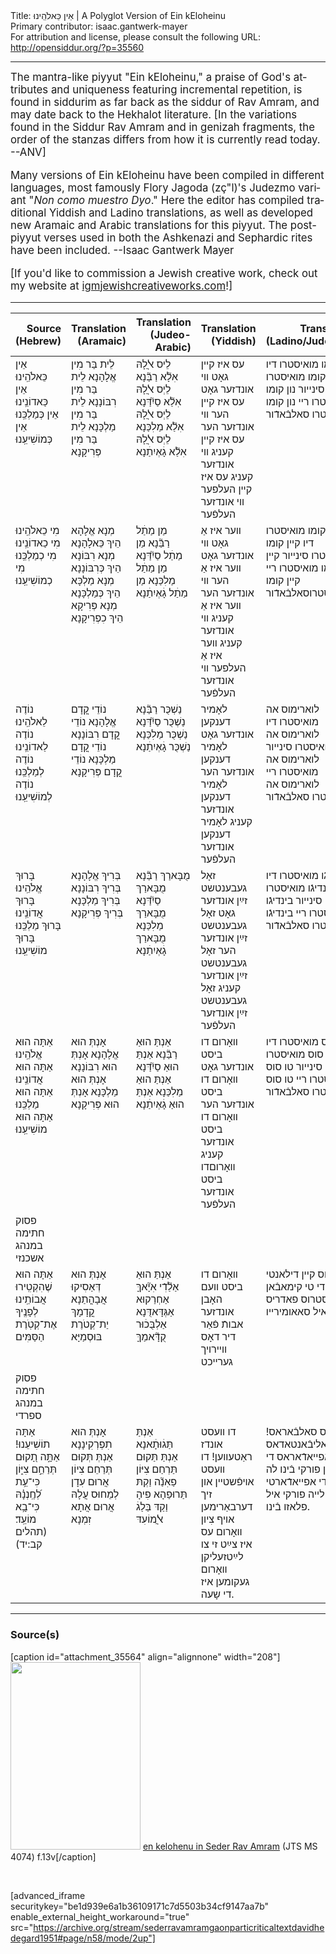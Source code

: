 <html>
<head></head>
<body>
Title: אֵין כֵּאלֹהֵֽינוּ | A Polyglot Version of Ein kEloheinu<br />
Primary contributor: isaac.gantwerk-mayer<br />
For attribution and license, please consult the following URL: <a href="http://opensiddur.org/?p=35560">http://opensiddur.org/?p=35560</a>
<p />
<hr />

<div class="english" lang="en" style="font-size: 1.2em;">
The mantra-like piyyut "Ein kEloheinu," a praise of God's attributes and uniqueness featuring incremental repetition, is found in siddurim as far back as the siddur of Rav Amram, and may date back to the Hekhalot literature. [In the variations found in the Siddur Rav Amram and in genizah fragments, the order of the stanzas differs from how it is currently read today. --ANV]

Many versions of Ein kEloheinu have been compiled in different languages, most famously Flory Jagoda (zç"l)'s Judezmo variant "<em>Non como muestro Dyo</em>." Here the editor has compiled traditional Yiddish and Ladino translations, as well as developed new Aramaic and Arabic translations for this piyyut. The post-piyyut verses used in both the Ashkenazi and Sephardic rites have been included. --Isaac Gantwerk Mayer

[If you'd like to commission a Jewish creative work, check out my website at <a href="http://igmjewishcreativeworks.com">igmjewishcreativeworks.com</a>!]
</div>

<hr />

<table style="width:100%;margin-left: auto;margin-right: auto;" class="draggable">
<thead><tr><th id="x" style="text-align: right;">Source (Hebrew)</th><th style="text-align: right;">Translation (Aramaic)</th><th style="text-align: right;">Translation (Judeo-Arabic)</th><th style="text-align: right;">Translation (Yiddish)</th><th style="text-align: right;">Translation (Ladino/Judezmo)</th><th style="text-align: left;">Translation (English)</th></tr></thead>
<tbody>
<tr><td style="vertical-align:top;">
<div class="liturgy" lang="he">
אֵין כֵּאלֹהֵֽינוּ
אֵין כַּאדוֹנֵֽינוּ
אֵין כְּמַלְכֵּֽנוּ
אֵין כְּמוֹשִׁיעֵֽנוּ
</span></div></td>
 
<td style="vertical-align:top;">
<div class="aramaic" lang="jpa">
לֵית בַּר מִין אֱלָהָנָא
לֵית בַּר מִין רִבּוֹנָנָא
לֵית בַּר מִין מַלְכָּנָא
לֵית בַּר מִין פְּרִיקָנָא
</span></div></td>
 
<td style="vertical-align:top;">
<div class="judeo-arabic" lang="jrb">
לֵיס ﭏֲלָהּ אִלָ֘א רַבַּ֘נָא
לֵיְס ﭏֲלָהּ אִלַ֘א סַיִ֘דַּנָא
לֵיְס ﭏֲלָהּ אִלַ֘א מַלִכַּנָא
לֵיְס ﭏֲלָהּ אִלַ֘א גָׄאְיִתַׄנָא
</span></div></td>
 
<td style="vertical-align:top;">
<div class="yiddish" lang="yi">
עס איז קײן גאָט װי אונדזער גאָט
עס איז קײן הער װי אונדזער הער
עס איז קײן קעניג װי אונדזער קעניג
עס איז קײן העלפער װי אונדזער העלפֿער
</span></div></td>
 
<td style="vertical-align:top;">
<div class="ladino" lang="lad">
נון קומו מואיסטרו דיו
נון קומו מואיסטרו סינייור
נון קומו מואיסטרו ריי
נון קומו מואיסטרו סאלבֿאדֿור
</span></div></td>
 
<td style="vertical-align:top;">
<div class="english" lang="en">
None is like our God!
None is like our Master!
None is like our Ruler!
None is like our Rescuer!
</div></td></tr>


<tr><td style="vertical-align:top;">
<div class="liturgy" lang="he">
מִי כֵאלֹהֵֽינוּ
מִי כַאדוֹנֵֽינוּ
מִי כְמַלְכֵּֽנוּ
מִי כְמוֹשִׁיעֵֽנוּ
</span></div></td>
 
<td style="vertical-align:top;">
<div class="aramaic" lang="jpa">
מְנָא אֱלָהָא הֵיךְ כֵּאלָהָנָא
מְנָא רִבּוֹנָא הֵיךְ כְּרִבּוֹנָנָא
מְנָא מַלְכָּא הֵיךְ כְּמַלְכָּנָא
מְנָא פְּרִיקָא הֵיךְ כִפְרִיקָנָא
</span></div></td>
 
<td style="vertical-align:top;">
<div class="judeo-arabic" lang="jrb">
מַן מַתַׄל רַבַּ֘נָא
מַן מַתַׄל סַיִ֘דַּנָא
מַן מַתַׄל מַלִכַּנָא
מַן מַתַׄל גָׄאְיִתַׄנָא
</span></div></td>
 
<td style="vertical-align:top;">
<div class="yiddish" lang="yi">
װער איז אַ גאָט װי אונדזער גאָט
װער איז אַ הער װי אונדזער הער
װער איז אַ קעניג װי אונדזער קעניג
װער איז אַ העלפער װי אונדזער העלפֿער
</span></div></td>
 
<td style="vertical-align:top;">
<div class="ladino" lang="lad">
קיין קומו מואיסטרו דיו
קיין קומו מואיסטרו סינייור
קיין קומו מואיסטרו ריי
קיין קומו מואיסטרוסאלבֿאדֿור
</span></div></td>
 
<td style="vertical-align:top;">
<div class="english" lang="en">
Who is like our God?
Who is like our Master?
Who is like our Ruler?
Who is like our Rescuer?
</div></td></tr>


<tr><td style="vertical-align:top;">
<div class="liturgy" lang="he">
נוֹדֶה לֵאלֹהֵֽינוּ
נוֹדֶה לַאדוֹנֵֽינוּ
נוֹדֶה לְמַלְכֵּֽנוּ
נוֹדֶה לְמוֹשִׁיעֵֽנוּ
</span></div></td>
 
<td style="vertical-align:top;">
<div class="aramaic" lang="jpa">
נוֹדֵי קֳדָם אֱלָהָנָא
נוֹדֵי קֳדָם רִבּוֹנָנָא
נוֹדֵי קֳדָם מַלְכָּנָא
נוֹדֵי קֳדָם פְּרִיקָנָא
</span></div></td>
 
<td style="vertical-align:top;">
<div class="judeo-arabic" lang="jrb">
נַשְׁכֻּר רַבַּ֘נָא
נַשְׁכֻּר סַיִ֘דַּנָא
נַשְׁכֻּר מַלִכַּנָא
נַשְׁכֻּר גָׄאְיִתַׄנָא
</span></div></td>
 
<td style="vertical-align:top;">
<div class="yiddish" lang="yi">
לאָמיר דענקען אונדזער גאָט
לאָמיר דענקען אונדזער הער
לאָמיר דענקען אונדזער קעניג
לאָמיר דענקען אונדזער העלפֿער
</span></div></td>
 
<td style="vertical-align:top;">
<div class="ladino" lang="lad">
לוארימוס אה מואיסטרו דיו
לוארימוס אה מואיסטרו סינייור
לוארימוס אה מואיסטרו ריי
לוארימוס אה מואיסטרו סאלבֿאדֿור
</span></div></td>
 
<td style="vertical-align:top;">
<div class="english" lang="en">
Let us thank our God!
Let us thank our Master!
Let us thank our Ruler!
Let us thank our Rescuer!
</div></td></tr>


<tr><td style="vertical-align:top;">
<div class="liturgy" lang="he">
בָּרוּךְ אֱלֹהֵֽינוּ
בָּרוּךְ אֲדוֹנֵֽינוּ
בָּרוּךְ מַלְכֵּֽנוּ
בָּרוּךְ מוֹשִׁיעֵֽנוּ
</span></div></td>
 
<td style="vertical-align:top;">
<div class="aramaic" lang="jpa">
בְּרִיךְ אֱלָהָנָא
בְּרִיךְ רִבּוֹנָנָא
בְּרִיךְ מַלְכָּנָא
בְּרִיךְ פְּרִיקָנָא
</span></div></td>
 
<td style="vertical-align:top;">
<div class="judeo-arabic" lang="jrb">
מֻבָּארַךּ רַבַּ֘נָא
מֻבָּארַךּ סַיִ֘דַּנָא
מֻבָּארַךּ מַלִכַּנָא
מֻבָּארַךּ גָׄאְיִתַׄנָא
</span></div></td>
 
<td style="vertical-align:top;">
<div class="yiddish" lang="yi">
זאָל געבענטשט זײַן אונדזער גאָט
זאָל געבענטשט זײַן אונדזער הער
זאָל געבענטשט זײַן אונדזער קעניג
זאָל געבענטשט זײַן אונדזער העלפֿער
</span></div></td>
 
<td style="vertical-align:top;">
<div class="ladino" lang="lad">
בינדיגֿו מואיסטרו דיו
בינדיגֿו מואיסטרו סינייור
בינדיגֿו מואיסטרו ריי
בינדיגֿו מואיסטרו סאלבֿאדֿור
</span></div></td>
 
<td style="vertical-align:top;">
<div class="english" lang="en">
Blessed be our God!
Blessed be our Master!
Blessed be our Ruler!
Blessed be our Rescuer!
</div></td></tr>


<tr><td style="vertical-align:top;">
<div class="liturgy" lang="he">
אַתָּה הוּא אֱלֹהֵֽינוּ
אַתָּה הוּא אֲדוֹנֵֽינוּ
אַתָּה הוּא מַלְכֵּֽנוּ
אַתָּה הוּא מוֹשִׁיעֵֽנוּ
</span></div></td>
 
<td style="vertical-align:top;">
<div class="aramaic" lang="jpa">
אָנְתְּ הוּא אֱלָהָנָא
אָנְתְּ הוּא רִבּוֹנָנָא
אָנְתְּ הוּא מַלְכָּנָא
אָנְתְּ הוּא פְּרִיקָנָא
</span></div></td>
 
<td style="vertical-align:top;">
<div class="judeo-arabic" lang="jrb">
אַנְתַּ הוּאַ רַבַּ֘נָא
אַנְתַּ הוּאַ סַיִ֘דַּנָא
אַנְתַּ הוּאַ מַלִכַּנָא
אַנְתַּ הוּאַ גָׄאְיִתַׄנָא
</span></div></td>
 
<td style="vertical-align:top;">
<div class="yiddish" lang="yi">
װאָרום דו ביסט אונדזער גאָט
װאָרום דו ביסט אונדזער הער
װאָרום דו ביסט אונדזער קעניג
װאָרוםדו ביסט אונדזער העלפֿער
</span></div></td>
 
<td style="vertical-align:top;">
<div class="ladino" lang="lad">
טו סוס מואיסטרו דיו
טו סוס מואיסטרו סינייור
טו סוס מואיסטרו ריי
טו סוס מואיסטרו סאלבֿאדֿור
</span></div></td>
 
<td style="vertical-align:top;">
<div class="english" lang="en">
You are our God!
You are our Master!
You are our Ruler!
You are our Rescuer!
</div></td></tr>


<tr><td style="vertical-align:top;">
<div class="liturgy" lang="he">
<span class="instruction">פסוק חתימה במנהג אשכנזי</span>
</span></div></td>
 
<td style="vertical-align:top;">
<div class="aramaic" lang="jpa">

</span></div></td>
 
<td style="vertical-align:top;">
<div class="judeo-arabic" lang="jrb">

</span></div></td>
 
<td style="vertical-align:top;">
<div class="yiddish" lang="yi">

</span></div></td>
 
<td style="vertical-align:top;">
<div class="ladino" lang="lad">

</span></div></td>
 
<td style="vertical-align:top;">
<div class="english" lang="en">
<span class="instruction">Concluding verse in the Ashkenazi rite.</span>
</div></td></tr>


<tr><td style="vertical-align:top;">
<div class="liturgy" lang="he">
אַתָּה הוּא שֶׁהִקְטִֽירוּ אֲבוֹתֵֽינוּ
לְפָנֶֽיךָ אֶת־קְטֹֽרֶת הַסַּמִּים
</span></div></td>
 
<td style="vertical-align:top;">
<div class="aramaic" lang="jpa">
אָנְתְּ הוּא דְּאַסִיקוּ אֲבָהֳתַנָא 
קֳדָמָךְ יַת־קְטֹרֶת בּוּסְמַיָּא
</span></div></td>
 
<td style="vertical-align:top;">
<div class="judeo-arabic" lang="jrb">
אַנְתַּ הוּאַ אַלַ֘דִֿי אִיָ֘אךָּ אַחְרַקוּא
אַגְּדָּאדֻּנָא אַלְבֻּכׄוּר קֻדָּ֘אמַךָּ
</span></div></td>
 
<td style="vertical-align:top;">
<div class="yiddish" lang="yi">
װאָרום דו ביסט װעם האָבן אונדזער אבותֿ  
פֿאַר דיר דאָס װײרױך גערײכט
</span></div></td>
 
<td style="vertical-align:top;">
<div class="ladino" lang="lad">
טו סוס קיין דילאנטי די טי קימאבֿאן
מואיסטרוס פאדריס איל סאאומירייו
</span></div></td>
 
<td style="vertical-align:top;">
<div class="english" lang="en">
You are the one to whom
our ancestors burned incense.
</div></td></tr>


<tr><td style="vertical-align:top;">
<div class="liturgy" lang="he">
<span class="instruction">פסוק חתימה במנהג ספרדי</span>
</span></div></td>
 
<td style="vertical-align:top;">
<div class="aramaic" lang="jpa">

</span></div></td>
 
<td style="vertical-align:top;">
<div class="judeo-arabic" lang="jrb">

</span></div></td>
 
<td style="vertical-align:top;">
<div class="yiddish" lang="yi">

</span></div></td>
 
<td style="vertical-align:top;">
<div class="ladino" lang="lad">

</span></div></td>
 
<td style="vertical-align:top;">
<div class="english" lang="en">
<span class="instruction">Concluding verse in the Sepharadi rite.</span>
</div></td></tr>


<tr><td style="vertical-align:top;">
<div class="liturgy" lang="he">
אַתָּה תוֹשִׁיעֵנוּ!
אַתָּ֣ה תָ֭קוּם תְּרַחֵ֣ם צִיּ֑וֹן
כִּי־עֵ֥ת לְ֝חֶֽנְנָ֗הּ 
כִּי־בָ֥א מוֹעֵֽד׃ <span class="citation">(תהלים קב:יד)</span>
</span></div></td>
 
<td style="vertical-align:top;">
<div class="aramaic" lang="jpa">
אָנְתְּ הוּא תִפְרְקִינָנָא
אַנְתְּ תְּקוּם תְּרַחֵם צִיוֹן 
אֲרוּם עִדָן לְמֵחוּס עֲלָהּ
אֲרוּם אֲתָא זִמְנָא
</span></div></td>
 
<td style="vertical-align:top;">
<div class="judeo-arabic" lang="jrb">
אַנְתַּ תַּגׄוּתָׄאנָא
אַנְתַּ תַּקוּם תַּרְחַם צִיּוֹן
פַאִנַ֘ה וַקְתּ תַּרוּפַהָא פִיהָ
וַקַדּ בַּלַגׄ ﭏֲמוֹעִדּ
</span></div></td>
 
<td style="vertical-align:top;">
<div class="yiddish" lang="yi">
דו װעסט אונדז ראַטעװען!
דו װעסט אױפֿשטײן און זיך דערבאַרימען אױף צִיון
װאָרום עס איז צײַט זי צו לײַטזעליקן
װאָרום געקומען איז די שָעה.
</span></div></td>
 
<td style="vertical-align:top;">
<div class="ladino" lang="lad">
טו מוס סאלבֿאראס!
טו טי אליבֿאנטאדאס אי טי אפייאדֿאראס די ציון
פורקי בֿינו לה אורה די אפייאדֿארטי די אילייה
פורקי איל פלאזו בֿינו.
</span></div></td>
 
<td style="vertical-align:top;">
<div class="english" lang="en">
You will rescue us!
You will arise and have mercy on Zion
For it is time to grace it
For the season has come! <span class="citation">(Psalms 102:14)</span>
</div></td></tr>
</tbody></table>

<hr />


<h3>Source(s)</h3>

[caption id="attachment_35564" align="alignnone" width="208"]<a href="https://opensiddur.org/wp-content/uploads/2021/02/en-kelohenu-in-Seder-Rav-Amram-JTS-MS-4074-f.13v.png" rel="lightbox"><img src="https://opensiddur.org/wp-content/uploads/2021/02/en-kelohenu-in-Seder-Rav-Amram-JTS-MS-4074-f.13v-208x300.png" alt="" width="208" height="300" class="size-medium wp-image-35564" /></a> <a href="https://digitalcollections.jtsa.edu/islandora/object/jts:236961#page/34/mode/1up">en kelohenu in Seder Rav Amram</a> (JTS MS 4074) f.13v[/caption]

&nbsp;

[advanced_iframe securitykey="be1d939e6a1b36109171c7d5503b34cf9147aa7b" enable_external_height_workaround="true" src="https://archive.org/stream/sederravamramgaonparticriticaltextdavidhedegard1951#page/n58/mode/2up"]

&nbsp;


</body>
</html>